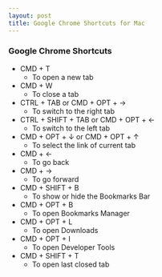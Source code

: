 ```yaml
---
layout: post
title: Google Chrome Shortcuts for Mac
---
```


### Google Chrome Shortcuts
- CMD + T
	- To open a new tab
- CMD + W
	- To close a tab
- CTRL + TAB or CMD + OPT + ->
	- To switch to the right tab
- CTRL + SHIFT + TAB or CMD + OPT + <-
	- To switch to the left tab
- CMD + OPT + ↓ or CMD + OPT + ↑
	- To select the link of current tab
- CMD + <-
	- To go back
- CMD + ->
	- To go forward
- CMD + SHIFT + B
	- To show or hide the Bookmarks Bar
- CMD + OPT + B
	- To open Bookmarks Manager
- CMD + OPT + L
	- To open Downloads
- CMD + OPT + I
	- To open Developer Tools
- CMD + SHIFT + T
	- To open last closed tab
